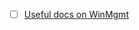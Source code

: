 * [ ] [Useful docs on WinMgmt](https://sites.google.com/site/beyondexcel/project-updates/exposingsystemsecretswithvbaandwmiapi)